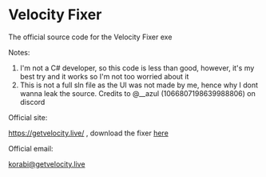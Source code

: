 # Velocity Fixer
The official source code for the Velocity Fixer exe

Notes:

1. I'm not a C# developer, so this code is less than good, however, it's my best try and it works so I'm not too worried about it
2. This is not a full sln file as the UI was not made by me, hence why I dont wanna leak the source. Credits to @__azul (1066807198639988806) on discord

Official site: 

https://getvelocity.live/ , download the fixer [here](https://getvelocity.live/fixer)

Official email:

korabi@getvelocity.live
